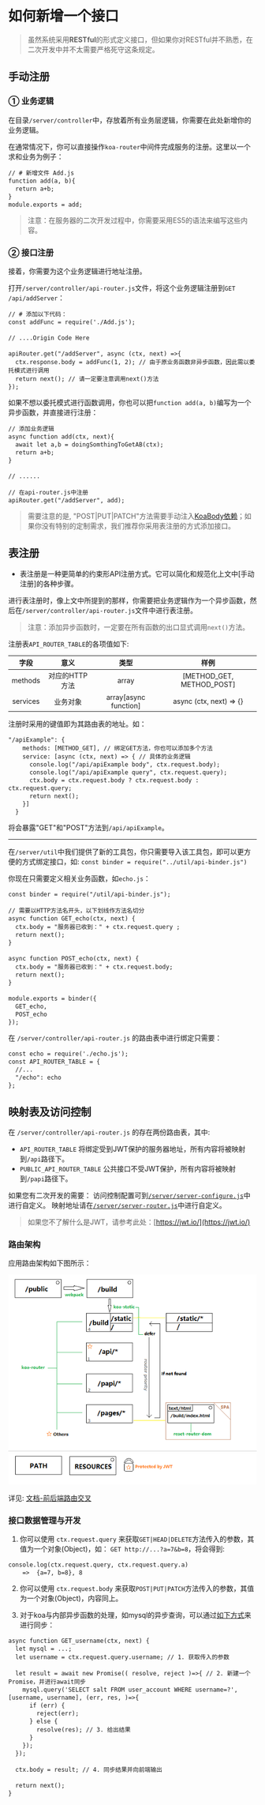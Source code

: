 # 如何新增一个接口


> 虽然系统采用**RESTful**的形式定义接口，但如果你对RESTful并不熟悉，在二次开发中并不太需要严格死守这条规定。

## 手动注册

### ① 业务逻辑

在目录`/server/controller`中，存放着所有业务层逻辑，你需要在此处新增你的业务逻辑。

在通常情况下，你可以直接操作`koa-router`中间件完成服务的注册。这里以一个求和业务为例子：
```
// # 新增文件 Add.js
function add(a, b){
  return a+b;
}
module.exports = add;
```

> 注意：在服务器的二次开发过程中，你需要采用ES5的语法来编写这些内容。

### ② 接口注册

接着，你需要为这个业务逻辑进行地址注册。

打开`/server/controller/api-router.js`文件，将这个业务逻辑注册到`GET /api/addServer`：

```
// # 添加以下代码：
const addFunc = require('./Add.js');

// ....Origin Code Here

apiRouter.get("/addServer", async (ctx, next) =>{
  ctx.response.body = addFunc(1, 2); // 由于原业务函数非异步函数，因此需以委托模式进行调用
  return next(); // 请一定要注意调用next()方法
});
```

如果不想以委托模式进行函数调用，你也可以把`function add(a, b)`编写为一个异步函数，并直接进行注册：
```
// 添加业务逻辑
async function add(ctx, next){
  await let a,b = doingSomthingToGetAB(ctx);
  return a+b;
}

// ......

// 在api-router.js中注册
apiRouter.get("/addServer", add);
```

> 需要注意的是, "POST|PUT|PATCH"方法需要手动注入[KoaBody依赖](https://www.npmjs.com/package/koa-body)；如果你没有特别的定制需求，我们推荐你采用表注册的方式添加接口。

## 表注册

- 表注册是一种更简单的约束形API注册方式。它可以简化和规范化上文中[手动注册]的各种步骤。

进行表注册时，像上文中所提到的那样，你需要把业务逻辑作为一个异步函数，然后在`/server/controller/api-router.js`文件中进行表注册。

> 注意：添加异步函数时，一定要在所有函数的出口显式调用`next()`方法。

注册表`API_ROUTER_TABLE`的各项值如下:

字段|意义|类型|样例
:-:|:-:|:-:|:-:
methods|对应的HTTP方法|array| [METHOD_GET, METHOD_POST]
services|业务对象|array[async function]|async (ctx, next) => {}

注册时采用的键值即为其路由表的地址。如：

```
"/apiExample": {
    methods: [METHOD_GET], // 绑定GET方法，你也可以添加多个方法
    service: [async (ctx, next) => { // 具体的业务逻辑
      console.log("/api/apiExample body", ctx.request.body);
      console.log("/api/apiExample query", ctx.request.query);
      ctx.body = ctx.request.body ? ctx.request.body : ctx.request.query;
      return next();
    }]
  }
```
将会暴露"GET"和"POST"方法到`/api/apiExample`。

---

在`/server/util`中我们提供了新的工具包，你只需要导入该工具包，即可以更方便的方式绑定接口，如: `const binder = require("../util/api-binder.js")`

你现在只需要定义相关业务函数，如`echo.js`：

```
const binder = require("/util/api-binder.js");

// 需要以HTTP方法名开头，以下划线作方法名切分
async function GET_echo(ctx, next) {
  ctx.body = "服务器已收到：" + ctx.request.query ;
  return next();
}

async function POST_echo(ctx, next) {
  ctx.body = "服务器已收到：" + ctx.request.body;
  return next();
}

module.exports = binder({
  GET_echo,
  POST_echo
});
```

在 `/server/controller/api-router.js` 的路由表中进行绑定只需要：

```
const echo = require('./echo.js');
const API_ROUTER_TABLE = {
  //...
  "/echo": echo
};
```

## 映射表及访问控制

在 `/server/controller/api-router.js` 的存在两份路由表，其中:
- `API_ROUTER_TABLE` 将绑定受到JWT保护的服务器地址，所有内容将被映射到`/api`路径下。
- `PUBLIC_API_ROUTER_TABLE` 公共接口不受JWT保护，所有内容将被映射到`/papi`路径下。

如果您有二次开发的需要：
访问控制配置可到[`/server/server-configure.js`](/server/server-configure.js)中进行自定义。
映射地址请在[`/server/server-router.js`](/server/server-router.js)中进行自定义。

> 如果您不了解什么是JWT，请参考此处：[https://jwt.io/](https://jwt.io/)

### 路由架构

应用路由架构如下图所示：

<p align="center">
    <img src="/documents/pics/router-structure.png"/>
</p>

详见: [文档-前后端路由交叉](/documents/sysdoc/SystemStructure.md#前后端路由交叉)

### 接口数据管理与开发

1. 你可以使用 `ctx.request.query` 来获取`GET|HEAD|DELETE`方法传入的参数，其值为一个对象(Object)，如： `GET http://...?a=7&b=8`，将会得到:

```
console.log(ctx.request.query, ctx.request.query.a)
    =>  {a=7, b=8}, 8
```

2. 你可以使用 `ctx.request.body` 来获取`POST|PUT|PATCH`方法传入的参数，其值为一个对象(Object)，内容同上。

3. 对于koa与内部异步函数的处理，如mysql的异步查询，可以通过[如下方式](/server/controller/username.js)来进行同步：
```
async function GET_username(ctx, next) {
  let mysql = ...;
  let username = ctx.request.query.username; // 1. 获取传入的参数

  let result = await new Promise(( resolve, reject )=>{ // 2. 新建一个Promise，并进行await同步
    mysql.query('SELECT salt FROM user_account WHERE username=?', [username, username], (err, res, )=>{
      if (err) {
        reject(err);
      } else {
        resolve(res); // 3. 给出结果
      }
    });
  });

  ctx.body = result; // 4. 同步结果并向前端输出

  return next();
}
```
